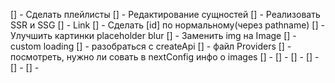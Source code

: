 [] - Сделать плейлисты
[] - Редактирование сущностей
[] - Реализовать SSR и SSG
[] - Link
[] - Сделать [id] по нормальному(через pathname)
[] - Улучшить картинки placeholder blur
[] - Заменить img на Image
[] - custom loading
[] - разобраться с createApi
[] - файл Providers
[] - посмотреть, нужно ли совать в nextConfig инфо о images
[] - 
[] - 
[] - 
[] - 
[] - 
[] - 